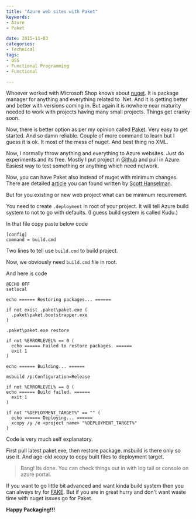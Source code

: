 ```yaml
---
title: "Azure web sites with Paket"
keywords:
- Azure
- Paket

date: 2015-11-03
categories:
- Technical
tags:
- OSS
- Functional Programming
- Functional

---
```


Whoever worked with Microsoft Shop knows about [nuget](https://www.nuget.org/). It is package manager for anything and everything related to .Net. And it is getting better and better with versions coming in. But again it is nowhere near maturity needed to work with projects having many small projects. Things get cranky soon. 

 



Now, there is better option as per my opinion called [Paket](https://fsprojects.github.io/Paket/). Very easy to get started. And so damn reliable. Couple of more command to learn but I guess it is ok. It most of the mess of nuget. And best thing no XML. 

Now, I normally throw anything and everything to Azure websites. Just do experiments and its free. Mostly I put project in [Github](https://github.com/) and pull in Azure. Easiest way to test something or anything which need network. 

Now, you can have Paket also instead of nuget with minimum changes. There are detailed [article](http://www.hanselman.com/blog/RunningSuaveioAndFWithFAKEInAzureWebAppsWithGitAndTheDeployButton.aspx) you can found written by [Scott Hanselman](http://www.hanselman.com). 

But for you existing or new web project what can be minimum requirement. 

You need to create `.deployment` in root of your project. It will tell Azure build system to not to go with defaults. (I guess build system is called Kudu.)

In that file copy paste below code


    [config]
    command = build.cmd


Two lines to tell use `build.cmd` to build project. 

Now, we obviously need `build.cmd` file in root. 

And here is code


    @ECHO OFF
    setlocal

    echo ====== Restoring packages... ======

    if not exist .paket\paket.exe (
      .paket\paket.bootstrapper.exe
    )

    .paket\paket.exe restore

    if not %ERRORLEVEL% == 0 (
      echo ====== Failed to restore packages. ======
      exit 1
    )

    echo ====== Building... ======

    msbuild /p:Configuration=Release

    if not %ERRORLEVEL% == 0 (
    echo ====== Build failed. ======
      exit 1
    )

    if not "%DEPLOYMENT_TARGET%" == "" (
      echo ====== Deploying... ======
      xcopy /y /e <project name> "%DEPLOYMENT_TARGET%"
    )

Code is very much self explanatory. 

First pull latest paket.exe, then restore package. msbuild is there only so use it. And age-old xcopy to copy built files to deployment target. 

> Bang! Its done. You can check things out in with log tail or console on azure portal.

If you want to go little bit advanced and want kinda build system then you can always try for [FAKE](http://fsharp.github.io/FAKE/). But if you are in great hurry and don't want waste time with nuget issues go for Paket. 

**Happy Packaging!!!**
